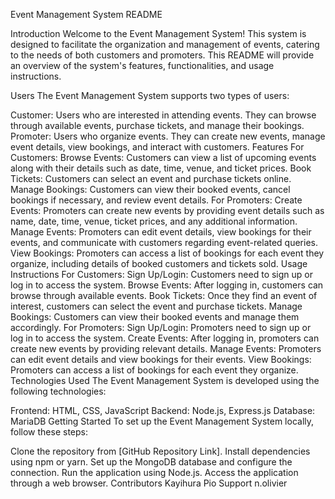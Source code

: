 
Event Management System README

Introduction
Welcome to the Event Management System! This system is designed to facilitate the organization and management of events, catering to the needs of both customers and promoters. This README will provide an overview of the system's features, functionalities, and usage instructions.

Users
The Event Management System supports two types of users:

Customer: Users who are interested in attending events. They can browse through available events, purchase tickets, and manage their bookings.
Promoter: Users who organize events. They can create new events, manage event details, view bookings, and interact with customers.
Features
For Customers:
Browse Events: Customers can view a list of upcoming events along with their details such as date, time, venue, and ticket prices.
Book Tickets: Customers can select an event and purchase tickets online.
Manage Bookings: Customers can view their booked events, cancel bookings if necessary, and review event details.
For Promoters:
Create Events: Promoters can create new events by providing event details such as name, date, time, venue, ticket prices, and any additional information.
Manage Events: Promoters can edit event details, view bookings for their events, and communicate with customers regarding event-related queries.
View Bookings: Promoters can access a list of bookings for each event they organize, including details of booked customers and tickets sold.
Usage Instructions
For Customers:
Sign Up/Login: Customers need to sign up or log in to access the system.
Browse Events: After logging in, customers can browse through available events.
Book Tickets: Once they find an event of interest, customers can select the event and purchase tickets.
Manage Bookings: Customers can view their booked events and manage them accordingly.
For Promoters:
Sign Up/Login: Promoters need to sign up or log in to access the system.
Create Events: After logging in, promoters can create new events by providing relevant details.
Manage Events: Promoters can edit event details and view bookings for their events.
View Bookings: Promoters can access a list of bookings for each event they organize.
Technologies Used
The Event Management System is developed using the following technologies:

Frontend: HTML, CSS, JavaScript
Backend: Node.js, Express.js
Database: MariaDB
Getting Started
To set up the Event Management System locally, follow these steps:

Clone the repository from [GitHub Repository Link].
Install dependencies using npm or yarn.
Set up the MongoDB database and configure the connection.
Run the application using Node.js.
Access the application through a web browser.
Contributors
Kayihura Pio
Support
n.olivier
